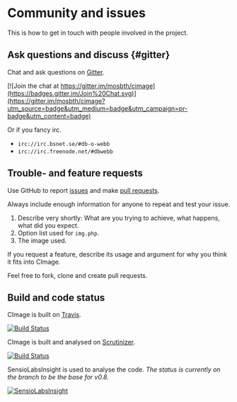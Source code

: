 Community and issues
============================

This is how to get in touch with people involved in the project.



Ask questions and discuss {#gitter}
-----------------------------

Chat and ask questions on [Gitter](https://gitter.im/mosbth/cimage).

[![Join the chat at https://gitter.im/mosbth/cimage](https://badges.gitter.im/Join%20Chat.svg)](https://gitter.im/mosbth/cimage?utm_source=badge&utm_medium=badge&utm_campaign=pr-badge&utm_content=badge)

Or if you fancy irc.

* `irc://irc.bsnet.se/#db-o-webb`
* `irc://irc.freenode.net/#dbwebb`



Trouble- and feature requests
-----------------------------

Use GitHub to report [issues](https://github.com/mosbth/cimage/issues) and make [pull requests](https://github.com/mosbth/cimage/pulls).

Always include enough information for anyone to repeat and test your issue.

1. Describe very shortly: What are you trying to achieve, what happens, what did you expect.
2. Option list used for `img.php`.
3. The image used.

If you request a feature, describe its usage and argument for why you think it fits into CImage.

Feel free to fork, clone and create pull requests.



Build and code status
-----------------------------

CImage is built on [Travis](https://travis-ci.org/mosbth/cimage).

[![Build Status](https://travis-ci.org/mosbth/cimage.svg?branch=master)](https://travis-ci.org/mosbth/cimage)

CImage is built and analysed on [Scrutinizer](https://scrutinizer-ci.com/g/mosbth/cimage/).

[![Build Status](https://scrutinizer-ci.com/g/mosbth/cimage/badges/build.png?b=master)](https://scrutinizer-ci.com/g/mosbth/cimage/build-status/master)

SensioLabsInsight is used to analyse the code. *The status is currently on the branch to be the base for v0.8.*

[![SensioLabsInsight](https://insight.sensiolabs.com/projects/183b961d-2e23-45d6-add9-f8805b91b0b0/big.png)](https://insight.sensiolabs.com/projects/183b961d-2e23-45d6-add9-f8805b91b0b0)
